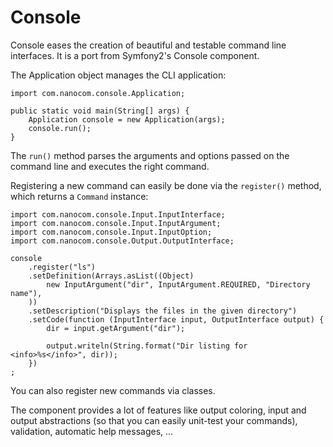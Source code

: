 Console
=======

Console eases the creation of beautiful and testable command line interfaces.
It is a port from Symfony2's Console component.

The Application object manages the CLI application:

    import com.nanocom.console.Application;

    public static void main(String[] args) {
        Application console = new Application(args);
        console.run();
    }

The ``run()`` method parses the arguments and options passed on the command
line and executes the right command.

Registering a new command can easily be done via the ``register()`` method,
which returns a ``Command`` instance:

    import com.nanocom.console.Input.InputInterface;
    import com.nanocom.console.Input.InputArgument;
    import com.nanocom.console.Input.InputOption;
    import com.nanocom.console.Output.OutputInterface;

    console
        .register("ls")
        .setDefinition(Arrays.asList((Object)
            new InputArgument("dir", InputArgument.REQUIRED, "Directory name"),
        ))
        .setDescription("Displays the files in the given directory")
        .setCode(function (InputInterface input, OutputInterface output) {
            dir = input.getArgument("dir");

            output.writeln(String.format("Dir listing for <info>%s</info>", dir));
        })
    ;

You can also register new commands via classes.

The component provides a lot of features like output coloring, input and
output abstractions (so that you can easily unit-test your commands),
validation, automatic help messages, ...